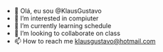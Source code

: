 - 👋 Olá, eu sou @KlausGustavo
- 👀 I’m interested in compiuter
- 🌱 I’m currently learning schedule
- 💞️ I’m looking to collaborate on class
- 📫 How to reach me klausgustavo@hotmail.com

<!---
KlausGustavo/KlausGustavo is a ✨ special ✨ repository because its `README.md` (this file) appears on your GitHub profile.
You can click the Preview link to take a look at your changes.
--->
